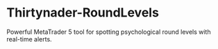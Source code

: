 # Thirtynader-RoundLevels
Powerful MetaTrader 5 tool for spotting psychological round levels with real-time alerts.
